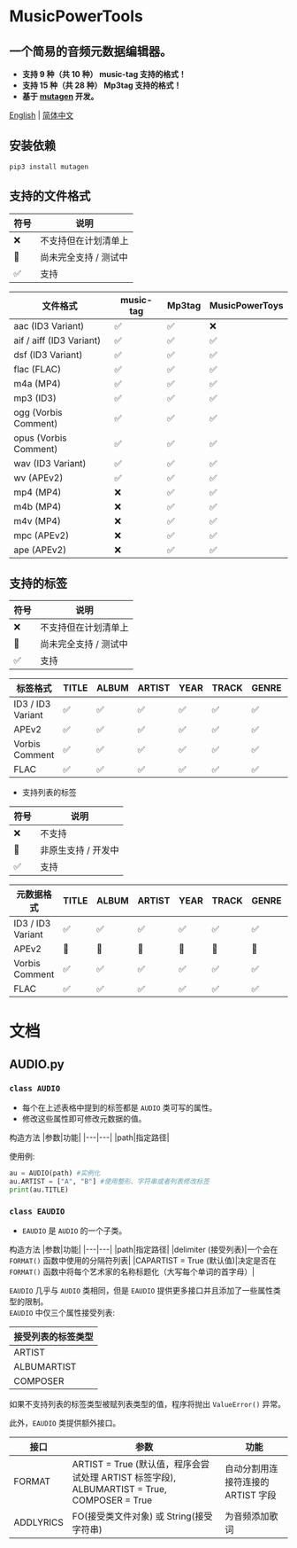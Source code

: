 # MusicPowerTools
## 一个简易的音频元数据编辑器。
* **支持 9 种（共 10 种） music-tag 支持的格式！**
* **支持 15 种（共 28 种） Mp3tag 支持的格式！**
* **基于 [mutagen](https://github.com/quodlibet/mutagen) 开发。**

[English](https://github.com/hexin-lin-1024/MusicPowerToys/blob/main/README.md) | [简体中文](https://github.com/hexin-lin-1024/MusicPowerToys/blob/main/README.sc.md)
## 安装依赖
`pip3 install mutagen`

## 支持的文件格式
|符号|说明|
|---|---|
|:x:|不支持但在计划清单上|
|🔘|尚未完全支持 / 测试中|
|:white_check_mark:|支持|

|文件格式|music-tag|Mp3tag|MusicPowerToys|
|---|---|---|---|
|aac (ID3 Variant)|:white_check_mark:|:white_check_mark:|:x:|
|aif / aiff (ID3 Variant)|:white_check_mark:|:white_check_mark:|:white_check_mark:|
|dsf (ID3 Variant)|:white_check_mark:|:white_check_mark:|:white_check_mark:|
|flac (FLAC)|:white_check_mark:|:white_check_mark:|:white_check_mark:|
|m4a (MP4)|:white_check_mark:|:white_check_mark:|:white_check_mark:|
|mp3 (ID3)|:white_check_mark:|:white_check_mark:|:white_check_mark:|
|ogg (Vorbis Comment)|:white_check_mark:|:white_check_mark:|:white_check_mark:|
|opus (Vorbis Comment)|:white_check_mark:|:white_check_mark:|:white_check_mark:|
|wav (ID3 Variant)|:white_check_mark:|:white_check_mark:|:white_check_mark:|
|wv (APEv2)|:white_check_mark:|:white_check_mark:|:white_check_mark:|
|mp4 (MP4)|:x:|:white_check_mark:|:white_check_mark:|
|m4b (MP4)|:x:|:white_check_mark:|:white_check_mark:|
|m4v (MP4)|:x:|:white_check_mark:|:white_check_mark:|
|mpc (APEv2)|:x:|:white_check_mark:|:white_check_mark:|
|ape (APEv2)|:x:|:white_check_mark:|:white_check_mark:|

## 支持的标签
|符号|说明|
|---|---|
|:x:|不支持但在计划清单上|
|🔘|尚未完全支持 / 测试中|
|:white_check_mark:|支持|

|标签格式|TITLE|ALBUM|ARTIST|YEAR|TRACK|GENRE|COMMENT|ALBUMARTIST|COMPOSER|DISCNUMBER|LYRICS|
|---|---|---|---|---|---|---|---|---|---|---|---|
|ID3 / ID3 Variant|:white_check_mark:|:white_check_mark:|:white_check_mark:|:white_check_mark:|:white_check_mark:|:white_check_mark:|:white_check_mark:|:white_check_mark:|:white_check_mark:|:white_check_mark:|🔘|
|APEv2|:white_check_mark:|:white_check_mark:|:white_check_mark:|:white_check_mark:|:white_check_mark:|:white_check_mark:|:white_check_mark:|:white_check_mark:|:white_check_mark:|:white_check_mark:|:white_check_mark:|
|Vorbis Comment|:white_check_mark:|:white_check_mark:|:white_check_mark:|:white_check_mark:|:white_check_mark:|:white_check_mark:|:white_check_mark:|:white_check_mark:|:white_check_mark:|:white_check_mark:|:white_check_mark:|
|FLAC|:white_check_mark:|:white_check_mark:|:white_check_mark:|:white_check_mark:|:white_check_mark:|:white_check_mark:|:white_check_mark:|:white_check_mark:|:white_check_mark:|:white_check_mark:|:white_check_mark:|

* 支持列表的标签

|符号|说明|
|---|---|
|:x:|不支持|
|🔘|非原生支持 / 开发中|
|:white_check_mark:|支持|

|元数据格式|TITLE|ALBUM|ARTIST|YEAR|TRACK|GENRE|COMMENT|ALBUMARTIST|COMPOSER|DISCNUMBER|LYRICS|
|---|---|---|---|---|---|---|---|---|---|---|---|
|ID3 / ID3 Variant|:white_check_mark:|:white_check_mark:|:white_check_mark:|:white_check_mark:|:white_check_mark:|:white_check_mark:|:white_check_mark:|:white_check_mark:|:white_check_mark:|:white_check_mark:|🔘|
|APEv2|🔘|🔘|🔘|🔘|🔘|🔘|🔘|🔘|🔘|🔘|🔘|
|Vorbis Comment|:white_check_mark:|:white_check_mark:|:white_check_mark:|:white_check_mark:|:white_check_mark:|:white_check_mark:|:white_check_mark:|:white_check_mark:|:white_check_mark:|:white_check_mark:|:white_check_mark:|
|FLAC|:white_check_mark:|:white_check_mark:|:white_check_mark:|:white_check_mark:|:white_check_mark:|:white_check_mark:|:white_check_mark:|:white_check_mark:|:white_check_mark:|:white_check_mark:|:white_check_mark:|

# 文档
## AUDIO.py
### `class AUDIO`
* 每个在上述表格中提到的标签都是 `AUDIO` 类可写的属性。
* 修改这些属性即可修改元数据的值。

构造方法
|参数|功能|
|---|---|
|path|指定路径|

使用例:
```Python
au = AUDIO(path) #实例化
au.ARTIST = ["A", "B"] #使用整形、字符串或者列表修改标签
print(au.TITLE)
```

### `class EAUDIO`
* `EAUDIO` 是 `AUDIO` 的一个子类。

构造方法
|参数|功能|
|---|---|
|path|指定路径|
|delimiter (接受列表)|一个会在 `FORMAT()` 函数中使用的分隔符列表|
|CAPARTIST = True (默认值)|决定是否在 `FORMAT()` 函数中将每个艺术家的名称标题化（大写每个单词的首字母）|

`EAUDIO` 几乎与 `AUDIO` 类相同，但是 `EAUDIO` 提供更多接口并且添加了一些属性类型的限制。  
 `EAUDIO` 中仅三个属性接受列表: 

|接受列表的标签类型|
|---|
|ARTIST|
|ALBUMARTIST|
|COMPOSER|

如果不支持列表的标签类型被赋列表类型的值，程序将抛出 `ValueError()` 异常。

此外，`EAUDIO` 类提供额外接口。

|接口|参数|功能|
|---|---|---|
|FORMAT|ARTIST = True (默认值，程序会尝试处理 ARTIST 标签字段), ALBUMARTIST = True, COMPOSER = True|自动分割用连接符连接的 ARTIST 字段|
|ADDLYRICS|FO(接受类文件对象) 或 String(接受字符串)|为音频添加歌词|